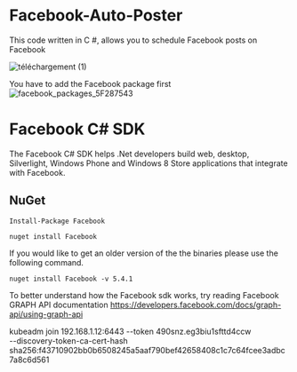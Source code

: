 # Facebook-Auto-Poster
This code written in C #, allows you to schedule Facebook posts on Facebook

![téléchargement (1)](https://user-images.githubusercontent.com/47701160/111473653-9189c200-872b-11eb-9719-684356cbc4c7.png)



You have to add the Facebook package first
![facebook_packages_5F287543](https://user-images.githubusercontent.com/47701160/111473723-a0707480-872b-11eb-97b0-7580793750ae.png)

# Facebook C# SDK
The Facebook C# SDK helps .Net developers build web, desktop, Silverlight, Windows Phone and Windows 8 Store applications that integrate with Facebook.

## NuGet

    Install-Package Facebook

    nuget install Facebook
    
If you would like to get an older version of the the binaries please use the following command.

    nuget install Facebook -v 5.4.1




To better understand how the Facebook sdk works, try reading  Facebook GRAPH API documentation
https://developers.facebook.com/docs/graph-api/using-graph-api

kubeadm join 192.168.1.12:6443 --token 490snz.eg3biu1sfttd4ccw \
    --discovery-token-ca-cert-hash sha256:f43710902bb0b6508245a5aaf790bef42658408c1c7c64fcee3adbc7a8c6d561 



